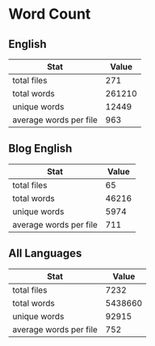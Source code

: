 # Word Count

## English

Stat | Value
---- | -----
total files | 271
total words | 261210
unique words | 12449
average words per file | 963

## Blog English

Stat | Value
---- | -----
total files | 65
total words | 46216
unique words | 5974
average words per file | 711

## All Languages

Stat | Value
---- | -----
total files | 7232
total words | 5438660
unique words | 92915
average words per file | 752
